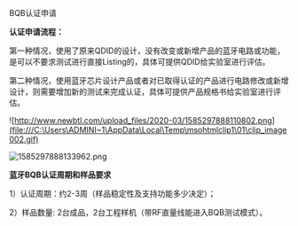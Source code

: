 BQB认证申请

**认证申请流程：**

第一种情况，使用了原来QDID的设计，没有改变或新增产品的蓝牙电路或功能，是可以不要求测试进行直接Listing的，具体可提供QDID给实验室进行评估。

 

第二种情况，使用蓝牙芯片设计产品或者对已取得认证的产品进行电路修改或新增设计，则需要增加新的测试来完成认证，具体可提供产品规格书给实验室进行评估。

 

![http://www.newbtl.com/upload_files/2020-03/1585297888110802.png](file:///C:\Users\ADMINI~1\AppData\Local\Temp\msohtmlclip1\01\clip_image002.gif)

 

![1585297888133962.png](file:///C:\Users\ADMINI~1\AppData\Local\Temp\msohtmlclip1\01\clip_image003.gif)

 

**蓝牙BQB认证周期和样品要求**

1）认证周期：约2-3周（样品稳定性及支持功能多少决定）；

 

2）样品数量: 2台成品，2台工程样机（带RF直量线能进入BQB测试模式）。